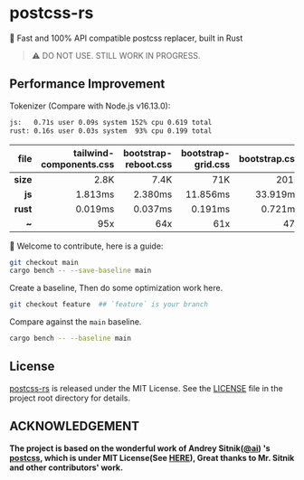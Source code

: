 # postcss-rs

🚀 Fast and 100% API compatible postcss replacer, built in Rust

> ⚠️ DO NOT USE. STILL WORK IN PROGRESS.

## Performance Improvement

Tokenizer (Compare with Node.js v16.13.0):

```bash
js:   0.71s user 0.09s system 152% cpu 0.619 total
rust: 0.16s user 0.03s system  93% cpu 0.199 total
```

| **file** | tailwind-components.css | bootstrap-reboot.css | bootstrap-grid.css | bootstrap.css | tailwind.css | tailwind-dark.css |
| -------: | ----------------------: | -------------------: | -----------------: | ------------: | -----------: | ----------------: |
| **size** |                    2.8K |                 7.4K |                71K |          201K |         3.5M |              5.8M |
|   **js** |                 1.813ms |              2.380ms |           11.856ms |      33.919ms |    167.309ms |         224.577ms |
| **rust** |                 0.019ms |              0.037ms |            0.191ms |       0.721ms |   9.624272ms |       15.743094ms |
|    **~** |                     95x |                  64x |                61x |           47x |          17x |               14x |

🎉 Welcome to contribute, here is a guide:

```bash
git checkout main
cargo bench -- --save-baseline main
```

Create a baseline, Then do some optimization work here.

```bash
git checkout feature  ## `feature` is your branch
```

Compare against the `main` baseline.

```bash
cargo bench -- --baseline main
```

## License

[postcss-rs](https://github.com/justjavac/postcss-rs) is released under the
MIT License. See the [LICENSE](./LICENSE) file in the project root directory for details.

## ACKNOWLEDGEMENT

**The project is based on the wonderful work of Andrey Sitnik([@ai](https://github.com/ai)) 's [postcss](https://github.com/postcss/postcss), which is under MIT License(See [HERE](./POSTCSS.LICENSE)), Great thanks to Mr. Sitnik and other contributors' work.**
